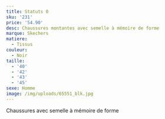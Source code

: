 ```yaml
---
title: Statuts 0
sku: '231'
price: '54.90'
desc: Chaussures montantes avec semelle à mémoire de forme
marque: Skechers
matiere:
  - Tissus
couleur:
  - Noir
taille:
  - '40'
  - '42'
  - '43'
  - '45'
sexe: Homme
image: /img/uploads/65551_blk.jpg
---
```

Chaussures avec semelle à mémoire de forme
